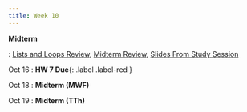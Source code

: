 ```yaml
---
title: Week 10
---
```


**Midterm**

: [Lists and Loops Review](https://docs.google.com/presentation/d/1YSwcCjR5pveEC3O8ljXJbSLQMWQUbCHm8cd0cWKYBvg/edit#slide=id.p), [Midterm Review](https://edstem.org/us/courses/41263/lessons/72579/slides/387970), [Slides From Study Session](https://docs.google.com/presentation/d/1D9fDf9vZ1qqKXkIMwcJn2XA1pwNwsgEF6Zf0xxLgn8U/edit#slide=id.p)

Oct 16
:  **HW 7 Due**{: .label .label-red }

Oct 18
:  **Midterm (MWF)**

Oct 19
:  **Midterm (TTh)**
